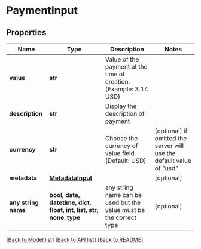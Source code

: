 # PaymentInput


## Properties
Name | Type | Description | Notes
------------ | ------------- | ------------- | -------------
**value** | **str** | Value of the payment at the time of creation. (Example: 3.14 USD) | 
**description** | **str** | Display the description of payment | 
**currency** | **str** | Choose the currency of value field (Default: USD) | [optional]  if omitted the server will use the default value of "usd"
**metadata** | [**MetadataInput**](MetadataInput.md) |  | [optional] 
**any string name** | **bool, date, datetime, dict, float, int, list, str, none_type** | any string name can be used but the value must be the correct type | [optional]

[[Back to Model list]](../README.md#documentation-for-models) [[Back to API list]](../README.md#documentation-for-api-endpoints) [[Back to README]](../README.md)


